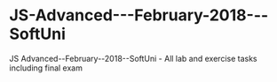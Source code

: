 # JS-Advanced---February-2018---SoftUni
JS Advanced--February--2018--SoftUni - All lab and exercise tasks including final exam
